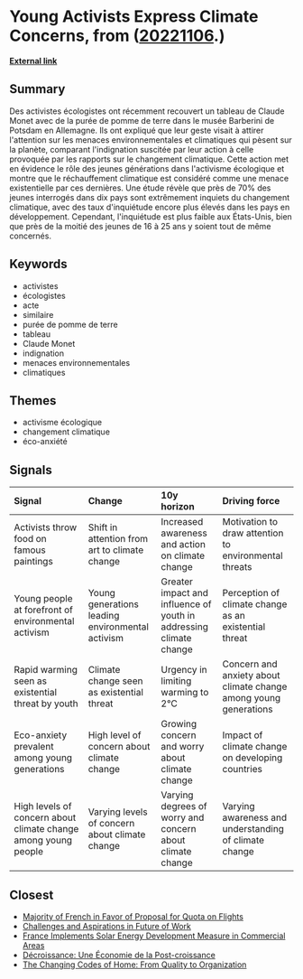 # __Young Activists Express Climate Concerns__, from ([20221106](https://kghosh.substack.com/p/20221106).)

__[External link](https://fr.statista.com/infographie/25762/eco-anxiete-jeunesse-part-des-jeunes-effrayes-avenir-changement-climatique/?utm_medium=social&utm_source=twitter)__



## Summary

Des activistes écologistes ont récemment recouvert un tableau de Claude Monet avec de la purée de pomme de terre dans le musée Barberini de Potsdam en Allemagne. Ils ont expliqué que leur geste visait à attirer l'attention sur les menaces environnementales et climatiques qui pèsent sur la planète, comparant l'indignation suscitée par leur action à celle provoquée par les rapports sur le changement climatique. Cette action met en évidence le rôle des jeunes générations dans l'activisme écologique et montre que le réchauffement climatique est considéré comme une menace existentielle par ces dernières. Une étude révèle que près de 70% des jeunes interrogés dans dix pays sont extrêmement inquiets du changement climatique, avec des taux d'inquiétude encore plus élevés dans les pays en développement. Cependant, l'inquiétude est plus faible aux États-Unis, bien que près de la moitié des jeunes de 16 à 25 ans y soient tout de même concernés.

## Keywords

* activistes
* écologistes
* acte
* similaire
* purée de pomme de terre
* tableau
* Claude Monet
* indignation
* menaces environnementales
* climatiques

## Themes

* activisme écologique
* changement climatique
* éco-anxiété

## Signals

| Signal                                                         | Change                                           | 10y horizon                                                        | Driving force                                                    |
|:---------------------------------------------------------------|:-------------------------------------------------|:-------------------------------------------------------------------|:-----------------------------------------------------------------|
| Activists throw food on famous paintings                       | Shift in attention from art to climate change    | Increased awareness and action on climate change                   | Motivation to draw attention to environmental threats            |
| Young people at forefront of environmental activism            | Young generations leading environmental activism | Greater impact and influence of youth in addressing climate change | Perception of climate change as an existential threat            |
| Rapid warming seen as existential threat by youth              | Climate change seen as existential threat        | Urgency in limiting warming to 2°C                                 | Concern and anxiety about climate change among young generations |
| Eco-anxiety prevalent among young generations                  | High level of concern about climate change       | Growing concern and worry about climate change                     | Impact of climate change on developing countries                 |
| High levels of concern about climate change among young people | Varying levels of concern about climate change   | Varying degrees of worry and concern about climate change          | Varying awareness and understanding of climate change            |

## Closest

* [Majority of French in Favor of Proposal for Quota on Flights](affe5112e508a38d53dff8a0642f1eeb)
* [Challenges and Aspirations in Future of Work](5238d6b8178d6f9c71b66a2fa84b7880)
* [France Implements Solar Energy Development Measure in Commercial Areas](a162b36d09b081d7de751a64db66fb63)
* [Décroissance: Une Économie de la Post-croissance](94317d62a04e47f7d4873cfe17190e81)
* [The Changing Codes of Home: From Quality to Organization](a9f264ee6e3332ece01b15847d55b5cf)